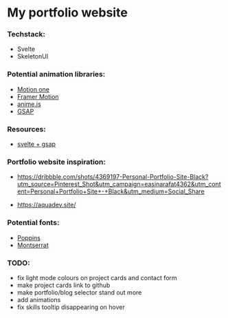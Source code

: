 # My portfolio website

### Techstack:
 * Svelte
 * SkeletonUI

### Potential animation libraries:
 * [Motion one](https://motion.dev/)
 * [Framer Motion](https://www.framer.com/motion/)
 * [anime.js](https://animejs.com/)
 * [GSAP](https://gsap.com/)

### Resources:
 * [svelte + gsap](https://www.youtube.com/results?search_query=svelte+gsap)

### Portfolio website inspiration:
 * https://dribbble.com/shots/4369197-Personal-Portfolio-Site-Black?utm_source=Pinterest_Shot&utm_campaign=easinarafat4362&utm_content=Personal+Portfolio+Site+-+Black&utm_medium=Social_Share

 * https://aquadev.site/

### Potential fonts:
 * [Poppins](https://fonts.google.com/specimen/Poppins)
 * [Montserrat](https://fonts.google.com/specimen/Montserrat)



### TODO:
 * fix light mode colours on project cards and contact form
 * make project cards link to github
 * make portfolio/blog selector stand out more
 * add animations
 * fix skills tooltip disappearing on hover